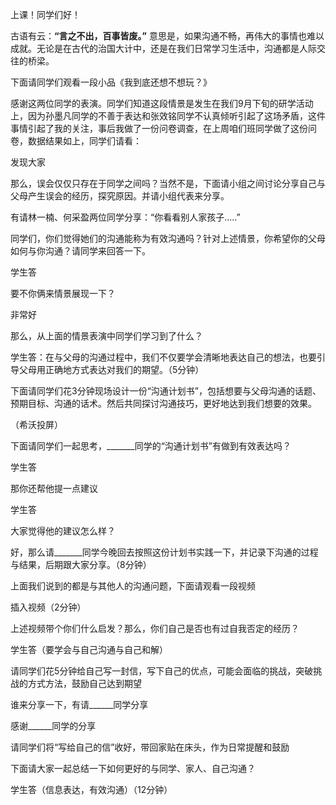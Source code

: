 
上课！同学们好！

古语有云：**“言之不出，百事皆废。”** 意思是，如果沟通不畅，再伟大的事情也难以成就。无论是在古代的治国大计中，还是在我们日常学习生活中，沟通都是人际交往的桥梁。 

下面请同学们观看一段小品《我到底还想不想玩？》

感谢这两位同学的表演。同学们知道这段情景是发生在我们9月下旬的研学活动上，因为孙墨凡同学的不善于表达和张效铭同学不认真倾听引起了这场矛盾，这件事情引起了我的关注，事后我做了一份问卷调查，在上周咱们班同学做了这份问卷，数据结果如上，同学们请看：

发现大家

那么，误会仅仅只存在于同学之间吗？当然不是，下面请小组之间讨论分享自己与父母产生误会的经历，探究原因。并请小组代表来分享。

有请林一楠、何采盈两位同学分享：“你看看别人家孩子.....”

同学们，你们觉得她们的沟通能称为有效沟通吗？针对上述情景，你希望你的父母如何与你沟通？请同学来回答一下。

学生答

要不你俩来情景展现一下？

非常好

那么，从上面的情景表演中同学们学习到了什么？

学生答：在与父母的沟通过程中，我们不仅要学会清晰地表达自己的想法，也要引导父母用正确地方式表达对我们的期望。（5分钟）

下面请同学们花3分钟现场设计一份“沟通计划书”，包括想要与父母沟通的话题、预期目标、沟通的话术。然后共同探讨沟通技巧，更好地达到我们想要的效果。

（希沃投屏）

下面请同学们一起思考，_______同学的“沟通计划书”有做到有效表达吗？

学生答

那你还帮他提一点建议

学生答

大家觉得他的建议怎么样？

好，那么请_______同学今晚回去按照这份计划书实践一下，并记录下沟通的过程与结果，后期跟大家分享。（8分钟）

上面我们说到的都是与其他人的沟通问题，下面请观看一段视频

插入视频（2分钟）

上述视频带个你们什么启发？那么，你们自己是否也有过自我否定的经历？

学生答（要学会与自己沟通与自己和解）

请同学们花5分钟给自己写一封信，写下自己的优点，可能会面临的挑战，突破挑战的方式方法，鼓励自己达到期望

谁来分享一下，有请______同学分享

感谢______同学的分享

请同学们将“写给自己的信”收好，带回家贴在床头，作为日常提醒和鼓励

下面请大家一起总结一下如何更好的与同学、家人、自己沟通？

学生答（信息表达，有效沟通）（12分钟）